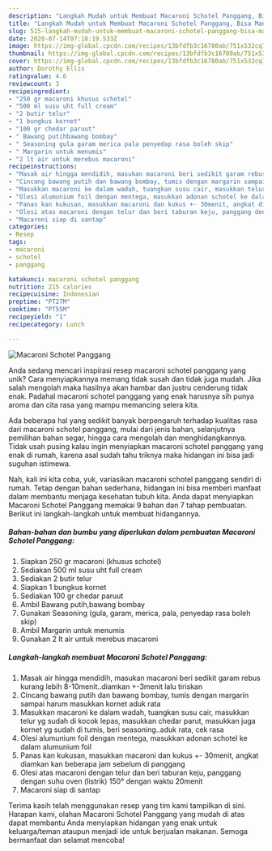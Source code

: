 ```yaml
---
description: "Langkah Mudah untuk Membuat Macaroni Schotel Panggang, Bisa Manjain Lidah"
title: "Langkah Mudah untuk Membuat Macaroni Schotel Panggang, Bisa Manjain Lidah"
slug: 515-langkah-mudah-untuk-membuat-macaroni-schotel-panggang-bisa-manjain-lidah
date: 2020-07-14T07:18:19.533Z
image: https://img-global.cpcdn.com/recipes/13bfdfb3c16780ab/751x532cq70/macaroni-schotel-panggang-foto-resep-utama.jpg
thumbnail: https://img-global.cpcdn.com/recipes/13bfdfb3c16780ab/751x532cq70/macaroni-schotel-panggang-foto-resep-utama.jpg
cover: https://img-global.cpcdn.com/recipes/13bfdfb3c16780ab/751x532cq70/macaroni-schotel-panggang-foto-resep-utama.jpg
author: Dorothy Ellis
ratingvalue: 4.6
reviewcount: 3
recipeingredient:
- "250 gr macaroni khusus schotel"
- "500 ml susu uht full cream"
- "2 butir telur"
- "1 bungkus kornet"
- "100 gr chedar paruut"
- " Bawang putihbawang bombay"
- " Seasoning gula garam merica pala penyedap rasa boleh skip"
- " Margarin untuk menumis"
- "2 lt air untuk merebus macaroni"
recipeinstructions:
- "Masak air hingga mendidih, masukan macaroni beri sedikit garam rebus kurang lebih 8-10menit..diamkan +-3menit lalu tiriskan"
- "Cincang bawang putih dan bawang bombay, tumis dengan margarin sampai harum masukkan kornet aduk rata"
- "Masukkan macaroni ke dalam wadah, tuangkan susu cair, masukkan telur yg sudah di kocok lepas, masukkan chedar parut, masukkan juga kornet yg sudah di tumis, beri seasoning..aduk rata, cek rasa"
- "Olesi alumunium foil dengan mentega, masukkan adonan schotel ke dalam alumunium foil"
- "Panas kan kukusan, masukkan macaroni dan kukus +- 30menit, angkat diamkan kan beberapa jam sebelum di panggang"
- "Olesi atas macaroni dengan telur dan beri taburan keju, panggang dengan suhu oven (listrik) 150° dengan waktu 20menit"
- "Macaroni siap di santap"
categories:
- Resep
tags:
- macaroni
- schotel
- panggang

katakunci: macaroni schotel panggang 
nutrition: 215 calories
recipecuisine: Indonesian
preptime: "PT27M"
cooktime: "PT55M"
recipeyield: "1"
recipecategory: Lunch

---
```



![Macaroni Schotel Panggang](https://img-global.cpcdn.com/recipes/13bfdfb3c16780ab/751x532cq70/macaroni-schotel-panggang-foto-resep-utama.jpg)

Anda sedang mencari inspirasi resep macaroni schotel panggang yang unik? Cara menyiapkannya memang tidak susah dan tidak juga mudah. Jika salah mengolah maka hasilnya akan hambar dan justru cenderung tidak enak. Padahal macaroni schotel panggang yang enak harusnya sih punya aroma dan cita rasa yang mampu memancing selera kita.

Ada beberapa hal yang sedikit banyak berpengaruh terhadap kualitas rasa dari macaroni schotel panggang, mulai dari jenis bahan, selanjutnya pemilihan bahan segar, hingga cara mengolah dan menghidangkannya. Tidak usah pusing kalau ingin menyiapkan macaroni schotel panggang yang enak di rumah, karena asal sudah tahu triknya maka hidangan ini bisa jadi suguhan istimewa.




Nah, kali ini kita coba, yuk, variasikan macaroni schotel panggang sendiri di rumah. Tetap dengan bahan sederhana, hidangan ini bisa memberi manfaat dalam membantu menjaga kesehatan tubuh kita. Anda dapat menyiapkan Macaroni Schotel Panggang memakai 9 bahan dan 7 tahap pembuatan. Berikut ini langkah-langkah untuk membuat hidangannya.

<!--inarticleads1-->

##### Bahan-bahan dan bumbu yang diperlukan dalam pembuatan Macaroni Schotel Panggang:

1. Siapkan 250 gr macaroni (khusus schotel)
1. Sediakan 500 ml susu uht full cream
1. Sediakan 2 butir telur
1. Siapkan 1 bungkus kornet
1. Sediakan 100 gr chedar paruut
1. Ambil  Bawang putih,bawang bombay
1. Gunakan  Seasoning (gula, garam, merica, pala, penyedap rasa boleh skip)
1. Ambil  Margarin untuk menumis
1. Gunakan 2 lt air untuk merebus macaroni




<!--inarticleads2-->

##### Langkah-langkah membuat Macaroni Schotel Panggang:

1. Masak air hingga mendidih, masukan macaroni beri sedikit garam rebus kurang lebih 8-10menit..diamkan +-3menit lalu tiriskan
1. Cincang bawang putih dan bawang bombay, tumis dengan margarin sampai harum masukkan kornet aduk rata
1. Masukkan macaroni ke dalam wadah, tuangkan susu cair, masukkan telur yg sudah di kocok lepas, masukkan chedar parut, masukkan juga kornet yg sudah di tumis, beri seasoning..aduk rata, cek rasa
1. Olesi alumunium foil dengan mentega, masukkan adonan schotel ke dalam alumunium foil
1. Panas kan kukusan, masukkan macaroni dan kukus +- 30menit, angkat diamkan kan beberapa jam sebelum di panggang
1. Olesi atas macaroni dengan telur dan beri taburan keju, panggang dengan suhu oven (listrik) 150° dengan waktu 20menit
1. Macaroni siap di santap




Terima kasih telah menggunakan resep yang tim kami tampilkan di sini. Harapan kami, olahan Macaroni Schotel Panggang yang mudah di atas dapat membantu Anda menyiapkan hidangan yang enak untuk keluarga/teman ataupun menjadi ide untuk berjualan makanan. Semoga bermanfaat dan selamat mencoba!
